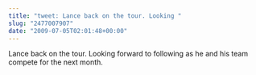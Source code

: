 ```yaml
---
title: "tweet: Lance back on the tour. Looking "
slug: "2477007907"
date: "2009-07-05T02:01:48+00:00"
---
```

Lance back on the tour. Looking forward to following as he and his team compete for the next month.